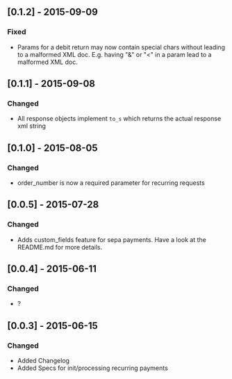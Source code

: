 ## [0.1.2] - 2015-09-09
### Fixed
- Params for a debit return may now contain special chars without leading to a malformed XML doc.
  E.g. having "&" or "<" in a param lead to a malformed XML doc.

## [0.1.1] - 2015-09-08
### Changed
- All response objects implement `to_s` which returns the actual response xml string

## [0.1.0] - 2015-08-05
### Changed
- order_number is now a required parameter for recurring requests

## [0.0.5] - 2015-07-28
### Changed
- Adds custom_fields feature for sepa payments. Have a look at the README.md for more details.

## [0.0.4] - 2015-06-11
### Changed
- ?

## [0.0.3] - 2015-06-15
### Changed
- Added Changelog
- Added Specs for init/processing recurring payments

